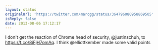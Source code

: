 ```yaml
---
layout: status
originalUrl: 'https://twitter.com/marcgg/status/364796080958869505'
isReply: false
date: 2013-08-06 17:12:17
---
```


I don't get the reaction of Chrome head of security, @justinschuh, to https://t.co/8iFjH7omAq. I think @elliottkember made some valid points

